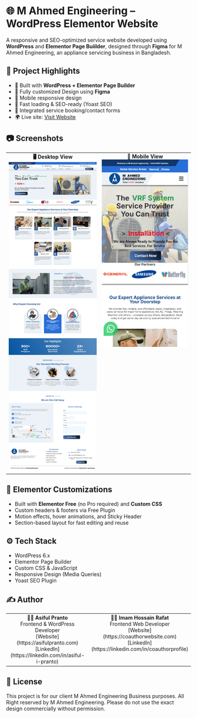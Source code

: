 # 🌐 M Ahmed Engineering – WordPress Elementor Website

A responsive and SEO-optimized service website developed using **WordPress** and **Elementor Page Buiilder**, designed through **Figma** for M Ahmed Engineering, an appliance servicing business in Bangladesh.

## 📌 Project Highlights

- 🔧 Built with **WordPress + Elementor Page Builder**
- 🎨 Fully customized Design using **Figma**
- 📱 Mobile responsive design
- 🚀 Fast loading & SEO-ready (Yoast SEO)
- 🧰 Integrated service booking/contact forms
- 🌍 Live site: [Visit Website](https://mahmedengineering.com)

## 📷 Screenshots

<table>
  <tr>
    <td align="center" valign="top">
      <strong>🖥️ Desktop View</strong><br>
      <img src="screenshots/Homepage-Desktop.png" alt="Home Desktop" width="400">
    </td>
    <td align="center" valign="top">
      <strong>📱 Mobile View</strong><br>
      <img src="screenshots/Homepage-Mobile.png" alt="Home Desktop" width="400">
    </td>
  </tr>
</table>

## 🧩 Elementor Customizations

- Built with **Elementor Free** (no Pro required) and **Custom CSS**
- Custom headers & footers via Free Plugin
- Motion effects, hover animations, and Sticky Header
- Section-based layout for fast editing and reuse

## ⚙️ Tech Stack

- WordPress 6.x
- Elementor Page Builder
- Custom CSS & JavaScript
- Responsive Design (Media Queries)
- Yoast SEO Plugin

## ✍️ Author


<table>
  <tr>
    <td align="center" valign="top" width="50%">
      <strong>👨‍💻 Asiful Pranto</strong><br>
      Frontend & WordPress Developer<br>
      [Website](https://asifulpranto.com)<br>
      [LinkedIn](https://linkedin.com/in/asiful-i-pranto)<br>
    </td>
    <td align="center" valign="top" width="50%">
      <strong>👨‍💻 Imam Hossain Rafat</strong><br>
      Frontend Web Developer<br>
      [Website](https://coauthorwebsite.com)<br>
      [LinkedIn](https://linkedin.com/in/coauthorprofile)<br>
    </td>
  </tr>
</table>

## 📃 License

This project is for our client M Ahmed Engineering Business purposes. All Right reserved by M Ahmed Engineering. Please do not use the exact design commercially without permission.

